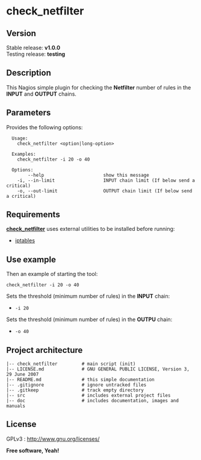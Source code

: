 # check_netfilter

## Version

Stable release: **v1.0.0**  
Testing release: **testing**

## Description

This Nagios simple plugin for checking the **Netfilter** number of rules in the **INPUT** and **OUTPUT** chains.

## Parameters

Provides the following options:

``````
  Usage:
    check_netfilter <option|long-option>

  Examples:
    check_netfilter -i 20 -o 40

  Options:
        --help                      show this message
    -i, --in-limit                  INPUT chain limit (If below send a critical)
    -o, --out-limit                 OUTPUT chain limit (If below send a critical)
``````

## Requirements

**<u>check_netfilter</u>** uses external utilities to be installed before running:

- [iptables](https://www.netfilter.org/index.html)

## Use example

Then an example of starting the tool:

``````
check_netfilter -i 20 -o 40
``````

Sets the threshold (minimum number of rules) in the **INPUT** chain:

- `-i 20`

Sets the threshold (minimum number of rules) in the **OUTPU** chain:

- `-o 40`

## Project architecture

    |-- check_netfilter         # main script (init)
    |-- LICENSE.md              # GNU GENERAL PUBLIC LICENSE, Version 3, 29 June 2007
    |-- README.md               # this simple documentation
    |-- .gitignore              # ignore untracked files
    |-- .gitkeep                # track empty directory
    |-- src                     # includes external project files
    |-- doc                     # includes documentation, images and manuals

## License

GPLv3 : <http://www.gnu.org/licenses/>

**Free software, Yeah!**
